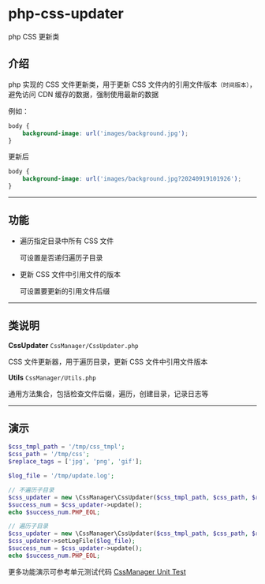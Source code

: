 # php-css-updater

php CSS 更新类

## 介绍

php 实现的 CSS 文件更新类，用于更新 CSS 文件内的引用文件版本`（时间版本）`，避免访问 CDN 缓存的数据，强制使用最新的数据

例如：

```css
body {
    background-image: url('images/background.jpg');
}
```

更新后

```css
body {
    background-image: url('images/background.jpg?20240919101926');
}
```

---

## 功能

- 遍历指定目录中所有 CSS 文件

  可设置是否递归遍历子目录

- 更新 CSS 文件中引用文件的版本

  可设置要更新的引用文件后缀

---

## 类说明

**CssUpdater** `CssManager/CssUpdater.php`

CSS 文件更新器，用于遍历目录，更新 CSS 文件中引用文件版本

**Utils** `CssManager/Utils.php`

通用方法集合，包括检查文件后缀，遍历，创建目录，记录日志等

---

## 演示

```php
$css_tmpl_path = '/tmp/css_tmpl';
$css_path = '/tmp/css';
$replace_tags = ['jpg', 'png', 'gif'];

$log_file = '/tmp/update.log';

// 不遍历子目录
$css_updater = new \CssManager\CssUpdater($css_tmpl_path, $css_path, $replace_tags);
$success_num = $css_updater->update();
echo $success_num.PHP_EOL;

// 遍历子目录
$css_updater = new \CssManager\CssUpdater($css_tmpl_path, $css_path, $replace_tags, true);
$css_updater->setLogFile($log_file);
$success_num = $css_updater->update();
echo $success_num.PHP_EOL;
```

更多功能演示可参考单元测试代码 [CssManager Unit Test](<https://github.com/xfdipzone/php-program/tree/master/tests/CssManager>)
